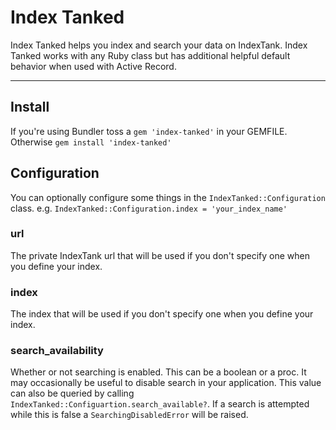 Index Tanked
============

Index Tanked helps you index and search your data on IndexTank. Index Tanked works with any Ruby class but has additional helpful default behavior when used with Active Record.

***

Install
--------

If you're using Bundler toss a `gem 'index-tanked'` in your GEMFILE. Otherwise `gem install 'index-tanked'`

Configuration
-------------
You can optionally configure some things in the `IndexTanked::Configuration` class. e.g.
  `IndexTanked::Configuration.index = 'your_index_name'`

### url
The private IndexTank url that will be used if you don't specify one when you define your index.

### index
The index that will be used if you don't specify one when you define your index.

### search_availability
Whether or not searching is enabled. This can be a boolean or a proc. It may occasionally be useful to disable search in your application. This value can also be queried by calling `IndexTanked::Configuartion.search_available?`. If a search is attempted while this is false a `SearchingDisabledError` will be raised.
